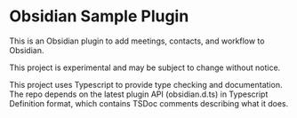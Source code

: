 # Obsidian Sample Plugin

This is an Obsidian plugin to add meetings, contacts, and workflow to Obsidian.

This project is experimental and may be subject to change without notice.

This project uses Typescript to provide type checking and documentation.
The repo depends on the latest plugin API (obsidian.d.ts) in Typescript Definition format, which contains TSDoc comments describing what it does.
